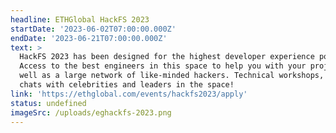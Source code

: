 ```yaml
---
headline: ETHGlobal HackFS 2023
startDate: '2023-06-02T07:00:00.000Z'
endDate: '2023-06-21T07:00:00.000Z'
text: >
  HackFS 2023 has been designed for the highest developer experience possible.
  Access to the best engineers in this space to help you with your project as
  well as a large network of like-minded hackers. Technical workshops, fireside
  chats with celebrities and leaders in the space!
link: 'https://ethglobal.com/events/hackfs2023/apply'
status: undefined
imageSrc: /uploads/eghackfs-2023.png
---
```




